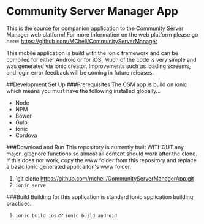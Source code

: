 # Community Server Manager App

This is the source for companion application to the Community Server Manager web platform!  For more information on the web platform please go here:  https://github.com/MCheli/CommunityServerManager 

This mobile application is build with the Ionic framework and can be compiled for either Android or for iOS.  Much of the code is very simple and was generated via ionic creator.  Improvements such as loading screems, and login error feedback will be coming in future releases.

##Development Set Up
###Prerequisites
The CSM app is build on ionic which means you must have the following installed globally...
- Node
- NPM
- Bower
- Gulp
- Ionic
- Cordova

###Download and Run
This repository is currently built WITHOUT any major .gitignore functions so almost all content should work after the clone.  If this does not work, copy the www folder from this repository and replace a basic ionic generated applicaiton's www folder.

1.  `git clone https://github.com/mcheli/CommunityServerManagerApp.git
2.  `ionic serve`

###Build
Building for this application is standard ionic application building practices.

1.  `ionic build ios` or `ionic build android`

